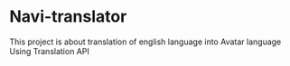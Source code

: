 # Navi-translator
This project is about translation of english language into Avatar language Using Translation API
